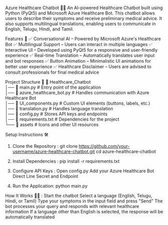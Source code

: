 Azure Healthcare Chatbot 🏥🤖
An AI-powered Healthcare Chatbot built using Python (PyQt5) and Microsoft Azure Healthcare Bot. This chatbot allows users to describe their symptoms and receive preliminary medical advice. It also supports multilingual translations, enabling users to communicate in English, Telugu, Hindi, and Tamil.

Features 🚀
✅ Conversational AI – Powered by Microsoft Azure's Healthcare Bot
✅ Multilingual Support – Users can interact in multiple languages
✅ Interactive UI – Developed using PyQt5 for a responsive and user-friendly experience
✅ Real-time Translation – Automatically translates user input and bot responses
✅ Button Animation – Minimalistic UI animations for better user experience
✅ Healthcare Disclaimer – Users are advised to consult professionals for final medical advice

Project Structure 📂
📁 Healthcare_Chatbot  
│── 📜 main.py                 # Entry point of the application  
│── 📜 azure_healthcare_bot.py  # Handles communication with Azure Healthcare Bot  
│── 📜 UI_components.py         # Custom UI elements (buttons, labels, etc.)  
│── 📜 translation.py           # Handles language translation  
│── 📜 config.py                # Stores API keys and endpoints  
│── 📜 requirements.txt         # Dependencies for the project  
└── 📁 assets                   # Icons and other UI resources  

Setup Instructions 🛠
1. Clone the Repository :
git clone https://github.com/your-username/azure-healthcare-chatbot.git
cd azure-healthcare-chatbot

2. Install Dependencies :
   pip install -r requirements.txt
   
3. Configure API Keys :
  Open config.py
  Add your Azure Healthcare Bot Direct Line Secret and Endpoint

4. Run the Application:
  python main.py

How It Works 🤖💬 :
  Start the chatbot
  Select a language (English, Telugu, Hindi, or Tamil)
  Type your symptoms in the input field and press "Send"
  The bot processes your query and responds with relevant healthcare information
  If a language other than English is selected, the response will be automatically translated

